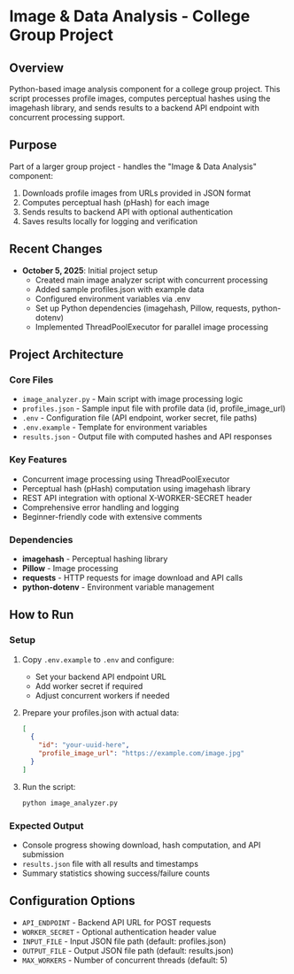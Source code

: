 # Image & Data Analysis - College Group Project

## Overview
Python-based image analysis component for a college group project. This script processes profile images, computes perceptual hashes using the imagehash library, and sends results to a backend API endpoint with concurrent processing support.

## Purpose
Part of a larger group project - handles the "Image & Data Analysis" component:
1. Downloads profile images from URLs provided in JSON format
2. Computes perceptual hash (pHash) for each image
3. Sends results to backend API with optional authentication
4. Saves results locally for logging and verification

## Recent Changes
- **October 5, 2025**: Initial project setup
  - Created main image analyzer script with concurrent processing
  - Added sample profiles.json with example data
  - Configured environment variables via .env
  - Set up Python dependencies (imagehash, Pillow, requests, python-dotenv)
  - Implemented ThreadPoolExecutor for parallel image processing

## Project Architecture

### Core Files
- `image_analyzer.py` - Main script with image processing logic
- `profiles.json` - Sample input file with profile data (id, profile_image_url)
- `.env` - Configuration file (API endpoint, worker secret, file paths)
- `.env.example` - Template for environment variables
- `results.json` - Output file with computed hashes and API responses

### Key Features
- Concurrent image processing using ThreadPoolExecutor
- Perceptual hash (pHash) computation using imagehash library
- REST API integration with optional X-WORKER-SECRET header
- Comprehensive error handling and logging
- Beginner-friendly code with extensive comments

### Dependencies
- **imagehash** - Perceptual hashing library
- **Pillow** - Image processing
- **requests** - HTTP requests for image download and API calls
- **python-dotenv** - Environment variable management

## How to Run

### Setup
1. Copy `.env.example` to `.env` and configure:
   - Set your backend API endpoint URL
   - Add worker secret if required
   - Adjust concurrent workers if needed

2. Prepare your profiles.json with actual data:
   ```json
   [
     {
       "id": "your-uuid-here",
       "profile_image_url": "https://example.com/image.jpg"
     }
   ]
   ```

3. Run the script:
   ```bash
   python image_analyzer.py
   ```

### Expected Output
- Console progress showing download, hash computation, and API submission
- `results.json` file with all results and timestamps
- Summary statistics showing success/failure counts

## Configuration Options
- `API_ENDPOINT` - Backend API URL for POST requests
- `WORKER_SECRET` - Optional authentication header value
- `INPUT_FILE` - Input JSON file path (default: profiles.json)
- `OUTPUT_FILE` - Output JSON file path (default: results.json)
- `MAX_WORKERS` - Number of concurrent threads (default: 5)
